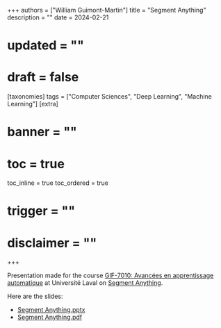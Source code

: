 +++
authors = ["William Guimont-Martin"]
title = "Segment Anything"
description = ""
date = 2024-02-21
# updated = ""
# draft = false
[taxonomies]
tags = ["Computer Sciences", "Deep Learning", "Machine Learning"]
[extra]
# banner = ""
# toc = true
toc_inline = true
toc_ordered = true
# trigger = ""
# disclaimer = ""
+++

Presentation made for the course [GIF-7010: Avancées en apprentissage automatique](https://www.ulaval.ca/etudes/cours/gif-7010-avancees-en-apprentissage-automatique) at Université Laval on [Segment Anything](https://arxiv.org/abs/2304.02643).

Here are the slides:
- [Segment Anything.pptx](/assets/presentations/SegmentAnything.pptx)
- [Segment Anything.pdf](/assets/presentations/SegmentAnything.pdf)
